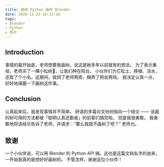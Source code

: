 ```yaml
---
title: 使用 Python 操作 Blender
date: 2020-12-22 16:13:18
tags: 
- Blender
- Python
- 鸽子
---
```


## Introduction

事情的最开始是，老师想要我画树。说这是她多年以前就有的想法。
为了表示重视，老师买了一棵小松树🌲，让我们种在阳台。
小伙伴们为它松土、移植、浇水，还取了个小名。这期间，我鸽了老师两周，糊弄了例会两场。
我决定认真一点，好好地琢磨一下画树这件事。

## Conclusion

认真起来后，我发现事情并不简单。
研读的多篇论文纷纷指向一个结论 —— 该画的树可用的方法都被「聪明认真还勤奋」的前辈们搞完啦。
但是我很勇敢。
我勇敢地将该结论告诉了老师，并请求：“要么我就不画树了吧？”
老师允。

## 致谢

一个小伙伴说，可以用 Blender 的 Python API 搞。这也是这篇文档名字的由来，一开始我真的是想好好画树的。
不管怎样，谢谢这位小伙伴！
